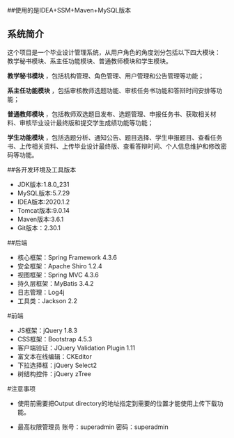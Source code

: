 ##使用的是IDEA+SSM+Maven+MySQL版本

## 系统简介
这个项目是一个毕业设计管理系统，从用户角色的角度划分包括以下四大模块：
教学秘书模块、系主任功能模块、普通教师模块和学生模块。

**教学秘书模块** ，包括机构管理、角色管理、用户管理和公告管理等功能； 

**系主任功能模块** ，包括审核教师选题功能、审核任务书功能和答辩时间安排等功能；

**普通教师模块** ，包括教师双选题目发布、选题管理、申报任务书、获取相关材料、审核毕业设计最终版和提交学生成绩功能等功能；

**学生功能模块** ，包括选题分析、通知公告、题目选择、学生申报题目、查看任务书、上传相关资料、上传毕业设计最终版、查看答辩时间、个人信息维护和修改密码等功能。


##各开发环境及工具版本

* JDK版本:1.8.0_231
* MySQL版本:5.7.29
* IDEA版本:2020.1.2
* Tomcat版本:9.0.14
* Maven版本:3.6.1
* Git版本：2.30.1

##后端

* 核心框架：Spring Framework 4.3.6
* 安全框架：Apache Shiro 1.2.4
* 视图框架：Spring MVC 4.3.6
* 持久层框架：MyBatis 3.4.2
* 日志管理：Log4j
* 工具类：Jackson 2.2

#前端

* JS框架：jQuery 1.8.3
* CSS框架：Bootstrap 4.5.3
* 客户端验证：JQuery Validation Plugin 1.11
* 富文本在线编辑：CKEditor
* 下拉选择框：jQuery Select2
* 树结构控件：jQuery zTree


#注意事项
* 使用前需要把Output directory的地址指定到需要的位置才能使用上传下载功能。

* 最高权限管理员 账号：superadmin 密码：superadmin